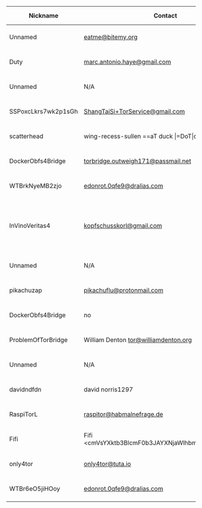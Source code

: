 | Nickname |  Contact | Hashed Fingerprint	| Running | Flags | Last Seen | First Seen | Last Restarted | Advertised Bandwidth | Platform | Version | Version Status | Recommended Version | BridgeDB Distributor | OR Addresses | Transports | BlockList |
|---|---|---|---|---|---|---|---|---|---|---|---|---|---|---|---|---|
|Unnamed | eatme@bitemy.org | 18A4971C0C1EE5ED27F508B3010B18313CAE14C8 | true | Running, V2Dir, Valid | 2025-11-01 14:48:35 | 2025-11-01 04:48:34 | 2025-11-01 04:38:55 | 0 | Tor 0.4.8.17 on Linux | 0.4.8.17 | recommended | true | N/A | 10.36.96.146:60253, [fd9f:2e19:3bcf::c4:232d]:60253 |  | |
|Duty | marc.antonio.haye@gmail.com | 2C0E58A3678C75B7B269C5076AAB0A682FF129FA | false | V2Dir, Valid | 2025-11-01 14:48:35 | 2025-11-01 09:18:34 | 2025-11-01 08:43:26 | 2481152 | Tor 0.4.8.18 on Linux | 0.4.8.18 | recommended | true | N/A | 10.216.55.109:50478 | obfs4 | |
|Unnamed | N/A | 441610E4704B00C3BEEFC0FE1544D8115F316AC4 | false | Valid | 2025-11-01 14:48:35 | 2025-11-01 12:18:35 | 2025-11-01 11:59:59 | 0 | Tor 0.4.8.17 on Linux | 0.4.8.17 | recommended | true | N/A | 10.144.229.189:53896 | obfs4 | distributed=false|
|SSPoxcLkrs7wk2p1sGh | ShangTaiSi+TorService@gmail.com | 4506A97B4FD81C6BC55E5C8A641479D294F2313A | true | Running, V2Dir, Valid | 2025-11-01 14:48:35 | 2025-11-01 02:18:34 | 2025-10-30 10:19:23 | 60416 | Tor 0.4.8.19 on Linux | 0.4.8.19 | recommended | true | settings | 10.51.35.4:62113 |  | |
|scatterhead | wing-recess-sullen ==aT duck \\|=DoT\\|com | 45E2647EBC8D5E6452E0AAA64D1496F507E84061 | true | Running, V2Dir, Valid | 2025-11-01 14:48:35 | 2025-11-01 13:48:35 | 2025-11-01 13:51:51 | 0 | Tor 0.4.8.19 on Linux | 0.4.8.19 | recommended | true | N/A | 10.118.222.174:60093, [fd9f:2e19:3bcf::1d:c24b]:60093 | obfs4 | |
|DockerObfs4Bridge | torbridge.outweigh171@passmail.net | 5FEFBB2211A7F7FE3EB36197341BC1F380BCE6AA | true | Running, V2Dir, Valid | 2025-11-01 14:48:35 | 2025-11-01 13:18:35 | 2025-10-30 20:40:57 | 1524269 | Tor 0.4.8.14 on Linux | 0.4.8.14 | recommended | true | N/A | 10.185.209.110:61783 | obfs4 | |
|WTBrkNyeMB2zjo | edonrot.0qfe9@dralias.com | 6460788977D0E912118F3C37D5170FDC3485A7CA | false | V2Dir, Valid | 2025-11-01 14:48:35 | 2025-11-01 06:48:34 | 2025-11-01 06:29:33 | 72704 | Tor 0.4.8.17 on Linux | 0.4.8.17 | recommended | true | N/A | 10.248.185.94:51264 | webtunnel | |
|InVinoVeritas4 | kopfschusskorl@gmail.com | 674FF3ECBCD0E6D78AA18812B0AF9F27B68AF6AA | true | Running, V2Dir, Valid | 2025-11-01 14:48:35 | 2025-11-01 12:48:35 | 2025-11-01 11:14:15 | 0 | Tor 0.4.8.11 on Windows Server 2012 [or later] | 0.4.8.11 | recommended | true | N/A | 10.8.100.18:64225 | obfs4 | |
|Unnamed | N/A | 70CE2B0022317CD3A56D03CC109950E3CD0EE6D3 | true | Running, Valid | 2025-11-01 14:48:35 | 2025-11-01 14:18:35 | 2025-11-01 14:00:00 | 1498112 | Tor 0.4.8.10 on Linux | 0.4.8.10 | recommended | true | N/A | 10.95.10.147:58964, [fd9f:2e19:3bcf::e2:5f23]:58964 | obfs4 | |
|pikachuzap | pikachuflu@protonmail.com | 7B5D4E9D3628B4295A599BB30CEB005AD638E967 | true | Running, V2Dir, Valid | 2025-11-01 14:48:35 | 2025-11-01 09:18:34 | 2025-11-01 08:50:25 | 0 | Tor 0.4.8.19 on Linux | 0.4.8.19 | recommended | true | N/A | 10.250.158.187:60160 | obfs4 | |
|DockerObfs4Bridge | no | 939177E1AB521493378C8614B9E6958F6FA8A126 | false | V2Dir, Valid | 2025-11-01 14:48:35 | 2025-11-01 10:48:34 | 2025-11-01 13:19:13 | 4794368 | Tor 0.4.8.14 on Linux | 0.4.8.14 | recommended | true | none | 10.32.241.210:54610 | obfs4 | |
|ProblemOfTorBridge | William Denton <tor@williamdenton.org> | 96456316205648FA7D7D41A78AB7690360445893 | true | Running, Valid | 2025-11-01 14:48:35 | 2025-11-01 00:18:34 | 2025-10-31 23:48:33 | 0 | Tor 0.4.8.17 on Linux | 0.4.8.17 | recommended | true | N/A | 10.180.243.133:61853 |  | |
|Unnamed | N/A | A438DF4EC08F8EF580860F9F98286661DCBB1B59 | false | V2Dir, Valid | 2025-11-01 14:48:35 | 2025-11-01 08:18:34 | 2025-11-01 08:11:22 | 0 | Tor 0.4.8.10 on Linux | 0.4.8.10 | recommended | true | N/A | 10.14.62.193:61176, [fd9f:2e19:3bcf::c6:263d]:61176 | obfs3, obfs4 | |
|davidndfdn | david norris1297 <AT gmail dot com> | BC491CFC702EED4560CC0CBDF46BE293723E7D07 | true | Running, V2Dir, Valid | 2025-11-01 14:48:35 | 2025-11-01 02:48:34 | 2025-11-01 03:41:51 | 106496 | Tor 0.4.8.16 on Linux | 0.4.8.16 | recommended | true | N/A | 10.171.68.242:55590 |  | |
|RaspiTorL | raspitor@habmalnefrage.de | D0F09B2E9CC1DE6E7B06FB4BC75DACD8E27CCD6F | false | Valid | 2025-11-01 14:48:35 | 2025-11-01 00:18:34 | 2025-11-01 15:00:14 | 402432 | Tor 0.4.8.18 on Linux | 0.4.8.18 | recommended | true | settings | 10.199.79.159:62940 | obfs4 | distributed=false|
|Fifi | Fifi <cmVsYXktb3BlcmF0b3JAYXNjaWlhbmRodXRjaC5iZQ==> | F82627C6C6CFB621FFDB4FC62BD8FB8BE9E8B5D6 | true | Running, V2Dir, Valid | 2025-11-01 14:48:35 | 2025-11-01 14:48:35 | 2025-11-01 14:43:39 | 0 | Tor 0.4.8.19 on Linux | 0.4.8.19 | recommended | true | N/A | 10.145.228.204:53657, [fd9f:2e19:3bcf::5a:46b1]:53657 | obfs4 | |
|only4tor | only4tor@tuta.io | FC76F7350D238620217B926FC55FB165380A9354 | false | V2Dir, Valid | 2025-11-01 14:48:35 | 2025-11-01 10:48:34 | 2025-11-01 10:23:52 | 68608 | Tor 0.4.8.10 on Linux | 0.4.8.10 | recommended | true | N/A | 10.33.93.208:51081 |  | |
|WTBr6eO5jiHOoy | edonrot.0qfe9@dralias.com | FD6F95BCC29C4A6F09E04BFE85239E7FF10383AE | false | V2Dir, Valid | 2025-11-01 14:48:35 | 2025-11-01 07:48:34 | 2025-11-01 07:43:50 | 0 | Tor 0.4.8.17 on Linux | 0.4.8.17 | recommended | true | N/A | 10.81.183.76:60097 | webtunnel | |
